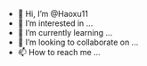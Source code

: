 - 👋 Hi, I’m @Haoxu11
- 👀 I’m interested in ...
- 🌱 I’m currently learning ...
- 💞️ I’m looking to collaborate on ...
- 📫 How to reach me ...

<!---
Haoxu11/Haoxu11 is a ✨ special ✨ repository because its `README.md` (this file) appears on your GitHub profile.
You can click the Preview link to take a look at your changes.
This is Haoxu Shen, a postgratuate student in TJU.
--->
